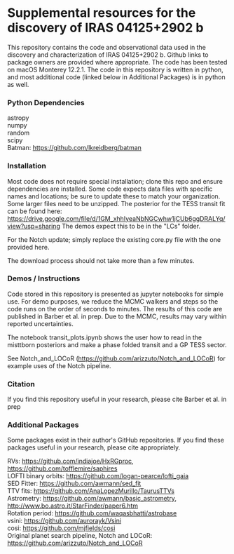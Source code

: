 # Supplemental resources for the discovery of IRAS 04125+2902 b

This repository contains the code and observational data used in the discovery and characterization of IRAS 04125+2902 b. Github links to package owners are provided where appropriate. The code has been tested on macOS Monterey 12.2.1. The code in this repository is written in python, and most additional code (linked below in Additional Packages) is in python as well.


### Python Dependencies

astropy  
numpy  
random  
scipy   
Batman: https://github.com/lkreidberg/batman

### Installation

Most code does not require special installation; clone this repo and ensure dependencies are installed. Some code expects data files with specific names and locations; be sure to update these to match your organization. Some larger files need to be unzipped. The posterior for the TESS transit fit can be found here: https://drive.google.com/file/d/1GM_xhhIyeaNbNGCwhw1jCUb6ggDRALYq/view?usp=sharing The demos expect this to be in the "LCs" folder.

For the Notch update; simply replace the existing core.py file with the one provided here. 

The download process should not take more than a few minutes. 

### Demos / Instructions

Code stored in this repository is presented as jupyter notebooks for simple use. For demo purposes, we reduce the MCMC walkers and steps so the code runs on the order of seconds to minutes. The results of this code are published in Barber et al. in prep. Due to the MCMC, results may vary within reported uncertainties. 

The notebook transit_plots.ipynb shows the user how to read in the misttborn posteriors and make a phase folded transit and a GP TESS sector.

See Notch_and_LOCoR (https://github.com/arizzuto/Notch_and_LOCoR) for example uses of the Notch pipeline. 

### Citation

If you find this repository useful in your research, please cite Barber et al. in prep

### Additional Packages

Some packages exist in their author's GitHub repositories. If you find these packages useful in your research, please cite appropriately. 

RVs: https://github.com/indiajoe/HxRGproc, https://github.com/tofflemire/saphires  
LOFTI binary orbits: https://github.com/logan-pearce/lofti_gaia  
SED Fitter: https://github.com/awmann/sed_fit  
TTV fits: https://github.com/AnaLopezMurillo/TaurusTTVs  
Astrometry: https://github.com/awmann/basic_astrometry, http://www.bo.astro.it/StarFinder/paper6.htm  
Rotation period: https://github.com/waqasbhatti/astrobase  
vsini: https://github.com/aurorayk/Vsini  
cosi: https://github.com/mjfields/cosi  
Original planet search pipeline, Notch and LOCoR: https://github.com/arizzuto/Notch_and_LOCoR  
